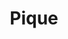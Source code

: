 ---
title:  "Pique"
category: stitches
description: "This is a test."
published: true
js_gist: "7e47cd0effddcdfb5e4b901df2107aaa"
knitout_gist: "3e19d9e6289507c2297e975515e2faa7"
image: "assets/images/20190313_211330.jpg"
---